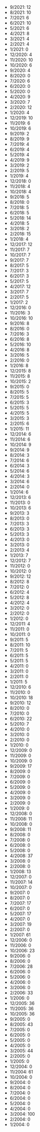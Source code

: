 *  9/2021: 12
*  8/2021: 10
*  7/2021: 6
*  6/2021: 10
*  5/2021: 6
*  4/2021: 8
*  3/2021: 4
*  2/2021: 4
*  1/2021: 0
*  12/2020: 4
*  11/2020: 10
*  10/2020: 6
*  9/2020: 4
*  8/2020: 0
*  7/2020: 6
*  6/2020: 0
*  5/2020: 0
*  4/2020: 9
*  3/2020: 7
*  2/2020: 12
*  1/2020: 4
*  12/2019: 10
*  11/2019: 6
*  10/2019: 6
*  9/2019: 2
*  8/2019: 9
*  7/2019: 4
*  6/2019: 4
*  5/2019: 4
*  4/2019: 9
*  3/2019: 2
*  2/2019: 5
*  1/2019: 4
*  12/2018: 0
*  11/2018: 4
*  10/2018: 4
*  9/2018: 5
*  8/2018: 0
*  7/2018: 5
*  6/2018: 5
*  5/2018: 14
*  4/2018: 5
*  3/2018: 2
*  2/2018: 15
*  1/2018: 4
*  12/2017: 12
*  11/2017: 7
*  10/2017: 7
*  9/2017: 7
*  8/2017: 5
*  7/2017: 3
*  6/2017: 3
*  5/2017: 5
*  4/2017: 12
*  3/2017: 7
*  2/2017: 5
*  1/2017: 2
*  12/2016: 0
*  11/2016: 3
*  10/2016: 10
*  9/2016: 8
*  8/2016: 0
*  7/2016: 3
*  6/2016: 8
*  5/2016: 10
*  4/2016: 8
*  3/2016: 5
*  2/2016: 0
*  1/2016: 8
*  12/2015: 8
*  11/2015: 8
*  10/2015: 2
*  9/2015: 0
*  8/2015: 5
*  7/2015: 5
*  6/2015: 3
*  5/2015: 5
*  4/2015: 5
*  3/2015: 3
*  2/2015: 6
*  1/2015: 11
*  12/2014: 6
*  11/2014: 6
*  10/2014: 9
*  9/2014: 9
*  8/2014: 3
*  7/2014: 6
*  6/2014: 3
*  5/2014: 6
*  4/2014: 3
*  3/2014: 6
*  2/2014: 0
*  1/2014: 6
*  12/2013: 6
*  11/2013: 0
*  10/2013: 6
*  9/2013: 3
*  8/2013: 0
*  7/2013: 3
*  6/2013: 3
*  5/2013: 3
*  4/2013: 0
*  3/2013: 0
*  2/2013: 4
*  1/2013: 7
*  12/2012: 7
*  11/2012: 0
*  10/2012: 0
*  9/2012: 12
*  8/2012: 8
*  7/2012: 0
*  6/2012: 4
*  5/2012: 8
*  4/2012: 4
*  3/2012: 0
*  2/2012: 0
*  1/2012: 0
*  12/2011: 4
*  11/2011: 0
*  10/2011: 0
*  9/2011: 5
*  8/2011: 10
*  7/2011: 5
*  6/2011: 5
*  5/2011: 5
*  4/2011: 0
*  3/2011: 0
*  2/2011: 0
*  1/2011: 5
*  12/2010: 6
*  11/2010: 0
*  10/2010: 18
*  9/2010: 12
*  8/2010: 0
*  7/2010: 0
*  6/2010: 22
*  5/2010: 7
*  4/2010: 0
*  3/2010: 0
*  2/2010: 0
*  1/2010: 0
*  12/2009: 0
*  11/2009: 0
*  10/2009: 0
*  9/2009: 17
*  8/2009: 0
*  7/2009: 0
*  6/2009: 0
*  5/2009: 0
*  4/2009: 0
*  3/2009: 0
*  2/2009: 0
*  1/2009: 0
*  12/2008: 0
*  11/2008: 11
*  10/2008: 0
*  9/2008: 11
*  8/2008: 0
*  7/2008: 0
*  6/2008: 0
*  5/2008: 0
*  4/2008: 37
*  3/2008: 0
*  2/2008: 0
*  1/2008: 13
*  12/2007: 0
*  11/2007: 14
*  10/2007: 0
*  9/2007: 0
*  8/2007: 0
*  7/2007: 17
*  6/2007: 0
*  5/2007: 17
*  4/2007: 0
*  3/2007: 19
*  2/2007: 0
*  1/2007: 61
*  12/2006: 0
*  11/2006: 0
*  10/2006: 23
*  9/2006: 0
*  8/2006: 0
*  7/2006: 28
*  6/2006: 0
*  5/2006: 0
*  4/2006: 0
*  3/2006: 0
*  2/2006: 33
*  1/2006: 0
*  12/2005: 36
*  11/2005: 36
*  10/2005: 36
*  9/2005: 0
*  8/2005: 43
*  7/2005: 0
*  6/2005: 0
*  5/2005: 0
*  4/2005: 0
*  3/2005: 44
*  2/2005: 0
*  1/2005: 0
*  12/2004: 0
*  11/2004: 61
*  10/2004: 0
*  9/2004: 0
*  8/2004: 0
*  7/2004: 0
*  6/2004: 0
*  5/2004: 0
*  4/2004: 0
*  3/2004: 100
*  2/2004: 0
*  1/2004: 0